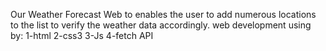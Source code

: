 Our Weather Forecast Web to enables the user to add numerous locations to the list to verify the weather data accordingly.
 web development using by:
1-html
2-css3
3-Js
4-fetch API

